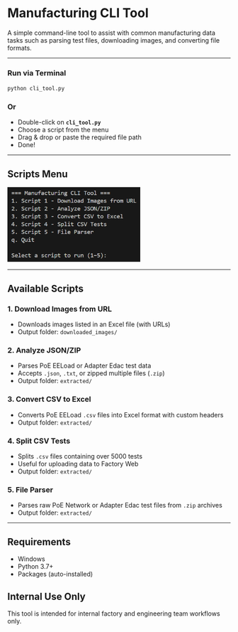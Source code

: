 # Manufacturing CLI Tool

A simple command-line tool to assist with common manufacturing data tasks such as parsing test files, downloading images, and converting file formats.

---
### Run via Terminal
```bash
python cli_tool.py
```

### Or

- Double-click on **`cli_tool.py`**
- Choose a script from the menu
- Drag & drop or paste the required file path
- Done!

---

## Scripts Menu

<img src="web%20images/menu_d.png" alt="CLI Menu" width="300"/>

---

## Available Scripts

### 1. Download Images from URL

- Downloads images listed in an Excel file (with URLs)
- Output folder: `downloaded_images/`

### 2. Analyze JSON/ZIP

- Parses PoE EELoad or Adapter Edac test data  
- Accepts `.json`, `.txt`, or zipped multiple files (`.zip`)
- Output folder: `extracted/`

### 3. Convert CSV to Excel

- Converts PoE EELoad `.csv` files into Excel format with custom headers
- Output folder: `extracted/`

### 4. Split CSV Tests

- Splits `.csv` files containing over 5000 tests  
- Useful for uploading data to Factory Web
- Output folder: `extracted/`  

### 5. File Parser

- Parses raw PoE Network or Adapter Edac test files from `.zip` archives
- Output folder: `extracted/`

---

## Requirements

- Windows
- Python 3.7+
- Packages (auto-installed)

## Internal Use Only

This tool is intended for internal factory and engineering team workflows only.
